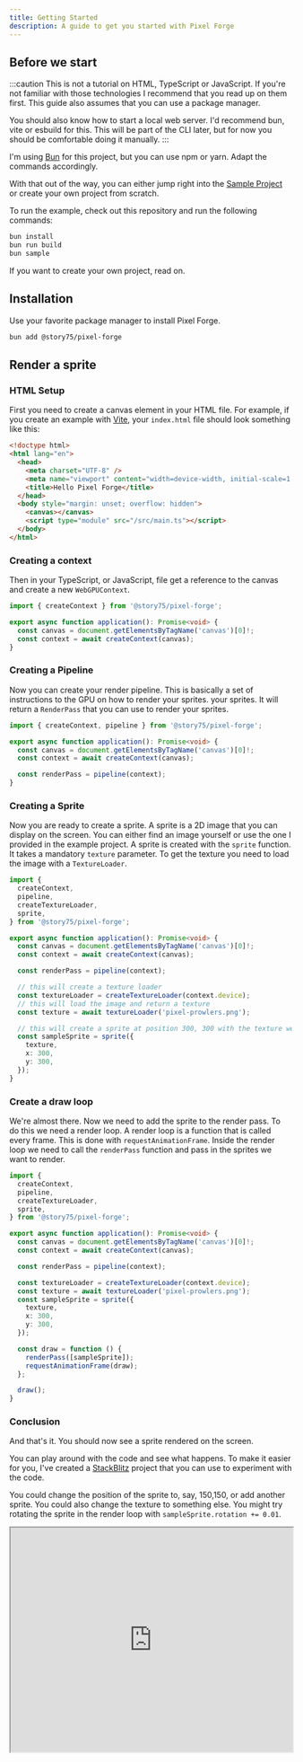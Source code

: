 ```yaml
---
title: Getting Started
description: A guide to get you started with Pixel Forge
---
```


## Before we start

:::caution
This is not a tutorial on HTML, TypeScript or JavaScript. If you're not familiar with those technologies
I recommend that you read up on them first. This guide also assumes that you can use a package manager.

You should also know how to start a local web server. I'd recommend bun, vite or esbuild for this.
This will be part of the CLI later, but for now you should be comfortable doing it manually.
:::

I'm using [Bun](https://bun.sh/) for this project, but you can use npm or yarn. Adapt the commands accordingly.

With that out of the way, you can either jump right into the [Sample Project](https://github.com/story75/pixel-forge/tree/main/demos/sample) or create your own
project from scratch.

To run the example, check out this repository and run the following commands:

```bash
bun install
bun run build
bun sample
```

If you want to create your own project, read on.

## Installation

Use your favorite package manager to install Pixel Forge.

```bash
bun add @story75/pixel-forge
```

## Render a sprite

### HTML Setup

First you need to create a canvas element in your HTML file.
For example, if you create an example with [Vite](https://vitejs.dev/), your `index.html` file should look something like this:

```html
<!doctype html>
<html lang="en">
  <head>
    <meta charset="UTF-8" />
    <meta name="viewport" content="width=device-width, initial-scale=1.0" />
    <title>Hello Pixel Forge</title>
  </head>
  <body style="margin: unset; overflow: hidden">
    <canvas></canvas>
    <script type="module" src="/src/main.ts"></script>
  </body>
</html>
```

### Creating a context

Then in your TypeScript, or JavaScript, file get a reference to the canvas and create a new `WebGPUContext`.

```ts
import { createContext } from '@story75/pixel-forge';

export async function application(): Promise<void> {
  const canvas = document.getElementsByTagName('canvas')[0]!;
  const context = await createContext(canvas);
}
```

### Creating a Pipeline

Now you can create your render pipeline. This is basically a set of instructions to the GPU on how to render your sprites.
your sprites. It will return a `RenderPass` that you can use to render your sprites.

```ts ins={3,10}
import { createContext, pipeline } from '@story75/pixel-forge';

export async function application(): Promise<void> {
  const canvas = document.getElementsByTagName('canvas')[0]!;
  const context = await createContext(canvas);

  const renderPass = pipeline(context);
}
```

### Creating a Sprite

Now you are ready to create a sprite. A sprite is a 2D image that you can display on the screen. You can either find an image yourself or use the one I provided in the example project.
A sprite is created with the `sprite` function. It takes a mandatory `texture` parameter. To get the texture you need to load the image with a `TextureLoader`.

```ts ins={4-5,14-24}
import {
  createContext,
  pipeline,
  createTextureLoader,
  sprite,
} from '@story75/pixel-forge';

export async function application(): Promise<void> {
  const canvas = document.getElementsByTagName('canvas')[0]!;
  const context = await createContext(canvas);

  const renderPass = pipeline(context);

  // this will create a texture loader
  const textureLoader = createTextureLoader(context.device);
  // this will load the image and return a texture
  const texture = await textureLoader('pixel-prowlers.png');

  // this will create a sprite at position 300, 300 with the texture we just loaded
  const sampleSprite = sprite({
    texture,
    x: 300,
    y: 300,
  });
}
```

### Create a draw loop

We're almost there. Now we need to add the sprite to the render pass. To do this we need a render loop. A render loop is a function that is called every frame.
This is done with `requestAnimationFrame`. Inside the render loop we need to call the `renderPass` function and pass in the sprites we want to render.

```ts collapse={9-20} ins={22-27}
import {
  createContext,
  pipeline,
  createTextureLoader,
  sprite,
} from '@story75/pixel-forge';

export async function application(): Promise<void> {
  const canvas = document.getElementsByTagName('canvas')[0]!;
  const context = await createContext(canvas);

  const renderPass = pipeline(context);

  const textureLoader = createTextureLoader(context.device);
  const texture = await textureLoader('pixel-prowlers.png');
  const sampleSprite = sprite({
    texture,
    x: 300,
    y: 300,
  });

  const draw = function () {
    renderPass([sampleSprite]);
    requestAnimationFrame(draw);
  };

  draw();
}
```

### Conclusion

And that's it. You should now see a sprite rendered on the screen.

You can play around with the code and see what happens. To make it easier for you, I've created a [StackBlitz](https://stackblitz.com/edit/vitejs-vite-5tbqtd?file=src%2Fmain.ts) project that you can use to experiment with the code.

You could change the position of the sprite to, say, 150,150, or add another sprite. You could also change the texture to something else.
You might try rotating the sprite in the render loop with `sampleSprite.rotation += 0.01`.

<iframe width="100%" style="height: 400px !important" src="https://stackblitz.com/edit/vitejs-vite-5tbqtd?ctl=1&embed=1&file=src%2Fmain.ts"></iframe>
